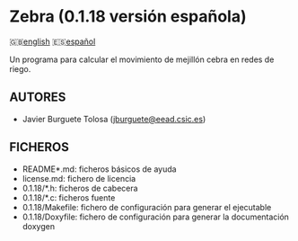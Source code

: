 Zebra (0.1.18 versión española)
==============================

:uk:[english](README.md) :es:[español](README.es.md)

Un programa para calcular el movimiento de mejillón cebra en redes de riego.

AUTORES
-------

* Javier Burguete Tolosa (jburguete@eead.csic.es)

FICHEROS
--------

* README\*.md: ficheros básicos de ayuda
* license.md: fichero de licencia
* 0.1.18/\*.h: ficheros de cabecera
* 0.1.18/\*.c: ficheros fuente
* 0.1.18/Makefile: fichero de configuración para generar el ejecutable
* 0.1.18/Doxyfile: fichero de configuración para generar la documentación doxygen
